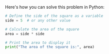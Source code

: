 Here's how you can solve this problem in Python:

```python
# Define the side of the square as a variable
side = 5  # or any other value

# Calculate the area of the square
area = side * side

# Print the area to display it
print("The area of the square is:", area)
```